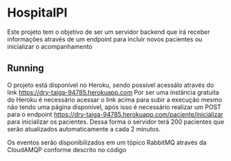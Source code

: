 # HospitalPI

Este projeto tem o objetivo de ser um servidor backend que irá receber informações através de um endpoint para incluir novos pacientes ou inicializar o acompanhamento

## Running 

O projeto está disponível no Heroku, sendo possível acessálo através do link
https://dry-taiga-94785.herokuapp.com
Por ser uma instância gratuita do Heroku é necessário acessar o link acima para subir a execução mesmo não tendo uma página disponível,
após isso é necessário realizar um POST para o endpoint https://dry-taiga-94785.herokuapp.com/paciente/inicializar para inicializar os pacientes. Dessa forma o servidor terá 200 pacientes que serão atualizados automaticamente
a cada 2 minutos.

Os eventos serão disponibilizados em um tópico RabbitMQ através da CloudAMQP conforme descrito no código
